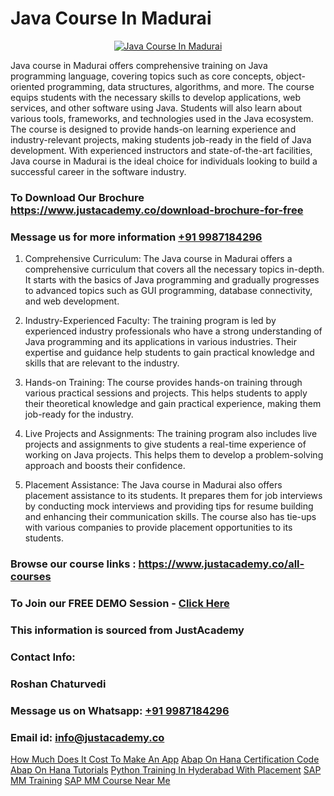 # Java Course In Madurai

<p align="center">
  <a href="https://justacademy.co/course-detail/core-java-training">
    <img src="https://justacademy.co/storage2/course_image/1677245426_course_image.webp" alt="Java Course In Madurai">
  </a>
</p>


Java course in Madurai offers comprehensive training on Java programming language, covering topics such as core concepts, object-oriented programming, data structures, algorithms, and more. The course equips students with the necessary skills to develop applications, web services, and other software using Java. Students will also learn about various tools, frameworks, and technologies used in the Java ecosystem. The course is designed to provide hands-on learning experience and industry-relevant projects, making students job-ready in the field of Java development. With experienced instructors and state-of-the-art facilities, Java course in Madurai is the ideal choice for individuals looking to build a successful career in the software industry.
### To Download Our Brochure https://www.justacademy.co/download-brochure-for-free
### Message us for more information [+91 9987184296](https://api.whatsapp.com/send?phone=919987184296)
1) Comprehensive Curriculum: The Java course in Madurai offers a comprehensive curriculum that covers all the necessary topics in-depth. It starts with the basics of Java programming and gradually progresses to advanced topics such as GUI programming, database connectivity, and web development.

2) Industry-Experienced Faculty: The training program is led by experienced industry professionals who have a strong understanding of Java programming and its applications in various industries. Their expertise and guidance help students to gain practical knowledge and skills that are relevant to the industry.

3) Hands-on Training: The course provides hands-on training through various practical sessions and projects. This helps students to apply their theoretical knowledge and gain practical experience, making them job-ready for the industry.

4) Live Projects and Assignments: The training program also includes live projects and assignments to give students a real-time experience of working on Java projects. This helps them to develop a problem-solving approach and boosts their confidence.

5) Placement Assistance: The Java course in Madurai also offers placement assistance to its students. It prepares them for job interviews by conducting mock interviews and providing tips for resume building and enhancing their communication skills. The course also has tie-ups with various companies to provide placement opportunities to its students.

### Browse our course links : https://www.justacademy.co/all-courses 
### To Join our FREE DEMO Session - [Click Here](https://www.justacademy.co/register-for-course-demo)


### This information is sourced from JustAcademy
### Contact Info:
### Roshan Chaturvedi
### Message us on Whatsapp: [+91 9987184296](https://api.whatsapp.com/send?phone=919987184296)
### Email id: [info@justacademy.co](mailto:info@justacademy.co)
                    
[How Much Does It Cost To Make An App](https://www.linkedin.com/pulse/how-much-does-cost-make-app-justacademy-kolkata-xkzoe?trackingId=ziVJtXz3RYHhT4TGFw%2FK5A%3D%3D&lipi=urn%3Ali%3Apage%3Ad_flagship3_company_admin%3B57ggr4WVTUuBeEA%2FxPy55A%3D%3D)
[Abap On Hana Certification Code](https://www.linkedin.com/pulse/abap-hana-certification-code-justacademy-thane-upboc/)
[Abap On Hana Tutorials](https://medium.com/@AkashSingh2052/abap-on-hana-tutorials-1aa83b7bf0ae)
[Python Training In Hyderabad With Placement](https://medium.com/@negishivu99/python-training-in-hyderabad-with-placement-962be44d289c)
[SAP MM Training](https://justacademyin.github.io/Articles/SAP-MM-Training)
[SAP MM Course Near Me](https://justacademyin.github.io/Articles/SAP-MM-Course-Near-Me)

